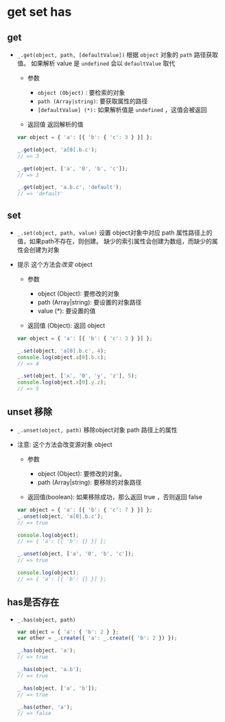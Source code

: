 # get set has

## get

+ `_.get(object, path, [defaultValue])` 根据 `object` 对象的 `path` 路径获取值。 如果解析 value 是 `undefined` 会以 `defaultValue` 取代

  + 参数

    + `object (Object)` : 要检索的对象
    + `path (Array|string)`: 要获取属性的路径
    + `[defaultValue] (*):` 如果解析值是 `undefined` ，这值会被返回

  + 返回值 返回解析的值

  ```js
  var object = { 'a': [{ 'b': { 'c': 3 } }] };

  _.get(object, 'a[0].b.c');
  // => 3

  _.get(object, ['a', '0', 'b', 'c']);
  // => 3

  _.get(object, 'a.b.c', 'default');
  // => 'default'
  ```

## set

+ `_.set(object, path, value)` 设置 object对象中对应 path 属性路径上的值，如果path不存在，则创建。 缺少的索引属性会创建为数组，而缺少的属性会创建为对象

+ 提示 这个方法会*改变* object

  + 参数

    + object (Object): 要修改的对象
    + path (Array|string): 要设置的对象路径
    + value (*): 要设置的值

  + 返回值 (Object): 返回 object

  ```js
  var object = { 'a': [{ 'b': { 'c': 3 } }] };

  _.set(object, 'a[0].b.c', 4);
  console.log(object.a[0].b.c);
  // => 4

  _.set(object, ['x', '0', 'y', 'z'], 5);
  console.log(object.x[0].y.z);
  // => 5
  ```

## unset 移除

+ `_.unset(object, path)` 移除object对象 path 路径上的属性

+ 注意: 这个方法会改变源对象 object

  + 参数

    + object (Object): 要修改的对象。
    + path (Array|string): 要移除的对象路径

  + 返回值(boolean): 如果移除成功，那么返回 true ，否则返回 false


  ```js
  var object = { 'a': [{ 'b': { 'c': 7 } }] };
  _.unset(object, 'a[0].b.c');
  // => true

  console.log(object);
  // => { 'a': [{ 'b': {} }] };

  _.unset(object, ['a', '0', 'b', 'c']);
  // => true

  console.log(object);
  // => { 'a': [{ 'b': {} }] };

  ```

## has是否存在

+ `_.has(object, path)`

  ```js
  var object = { 'a': { 'b': 2 } };
  var other = _.create({ 'a': _.create({ 'b': 2 }) });

  _.has(object, 'a');
  // => true

  _.has(object, 'a.b');
  // => true

  _.has(object, ['a', 'b']);
  // => true

  _.has(other, 'a');
  // => false
  ```



